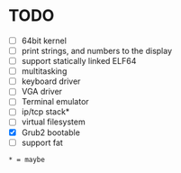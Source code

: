 # TODO

- [ ] 64bit kernel
- [ ] print strings, and numbers to the display
- [ ] support statically linked ELF64
- [ ] multitasking
- [ ] keyboard driver
- [ ] VGA driver
- [ ] Terminal emulator
- [ ] ip/tcp stack*
- [ ] virtual filesystem
- [x] Grub2 bootable
- [ ] support fat
<!-- - [ ] MBR support -->

`* = maybe`
